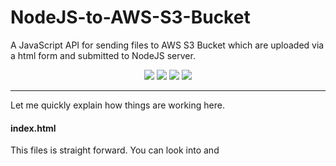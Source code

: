 # NodeJS-to-AWS-S3-Bucket

A JavaScript API for sending files to AWS S3 Bucket which are uploaded via a html form and submitted to NodeJS server.

<div style="text-align:center">
  <img src ="https://img.shields.io/badge/Language-JavaSript-blue.svg" />
  <img src ="https://img.shields.io/badge/Platform-NodeJS-brightgreen.svg" />
  <img src ="https://img.shields.io/badge/AWS-S3-orange.svg" />
  <img src ="https://img.shields.io/badge/Status-Complete-green.svg" />
</div>

---


Let me quickly explain how things are working here.

#### index.html

This files is straight forward. You can look into and
